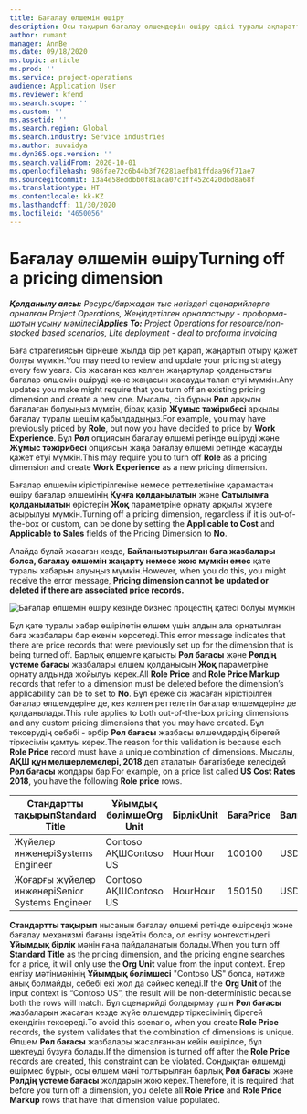 ```yaml
---
title: Бағалау өлшемін өшіру
description: Осы тақырып бағалау өлшемдерін өшіру әдісі туралы ақпаратты ұсынады.
author: rumant
manager: AnnBe
ms.date: 09/18/2020
ms.topic: article
ms.prod: ''
ms.service: project-operations
audience: Application User
ms.reviewer: kfend
ms.search.scope: ''
ms.custom: ''
ms.assetid: ''
ms.search.region: Global
ms.search.industry: Service industries
ms.author: suvaidya
ms.dyn365.ops.version: ''
ms.search.validFrom: 2020-10-01
ms.openlocfilehash: 986fae72c6b44b3f76281aefb81ffdaa96f71ae7
ms.sourcegitcommit: 13a4e58eddbb0f81aca07c1ff452c420dbd8a68f
ms.translationtype: HT
ms.contentlocale: kk-KZ
ms.lasthandoff: 11/30/2020
ms.locfileid: "4650056"
---
```

# <a name="turning-off-a-pricing-dimension"></a><span data-ttu-id="d96bf-103">Бағалау өлшемін өшіру</span><span class="sxs-lookup"><span data-stu-id="d96bf-103">Turning off a pricing dimension</span></span>

<span data-ttu-id="d96bf-104">_**Қолданылу аясы:** Ресурс/биржадан тыс негіздегі сценарийлерге арналған Project Operations, Жеңілдетілген орналастыру - проформа-шотын ұсыну мәмілесі_</span><span class="sxs-lookup"><span data-stu-id="d96bf-104">_**Applies To:** Project Operations for resource/non-stocked based scenarios, Lite deployment - deal to proforma invoicing_</span></span>

<span data-ttu-id="d96bf-105">Баға стратегиясын бірнеше жылда бір рет қарап, жаңартып отыру қажет болуы мүмкін.</span><span class="sxs-lookup"><span data-stu-id="d96bf-105">You may need to review and update your pricing strategy every few years.</span></span> <span data-ttu-id="d96bf-106">Сіз жасаған кез келген жаңартулар қолданыстағы бағалар өлшемін өшіруді және жаңасын жасауды талап етуі мүмкін.</span><span class="sxs-lookup"><span data-stu-id="d96bf-106">Any updates you make might require that you turn off an existing pricing dimension and create a new one.</span></span> <span data-ttu-id="d96bf-107">Мысалы, сіз бұрын **Рөл** арқылы бағалаған болуыңыз мүмкін, бірақ қазір **Жұмыс тәжірибесі** арқылы бағалау туралы шешім қабылдадыңыз.</span><span class="sxs-lookup"><span data-stu-id="d96bf-107">For example, you may have previously priced by **Role**, but now you have decided to price by **Work Experience**.</span></span> <span data-ttu-id="d96bf-108">Бұл **Рөл** опциясын бағалау өлшемі ретінде өшіруді және **Жұмыс тәжірибесі** опциясын жаңа бағалау өлшемі ретінде жасауды қажет етуі мүмкін.</span><span class="sxs-lookup"><span data-stu-id="d96bf-108">This may require you to turn off **Role** as a pricing dimension and create **Work Experience** as a new pricing dimension.</span></span> 

<span data-ttu-id="d96bf-109">Бағалар өлшемін кірістірілгеніне немесе реттелетініне қарамастан өшіру бағалар өлшемінің **Құнға қолданылатын** және **Сатылымға қолданылатын** өрістерін **Жоқ** параметріне орнату арқылы жүзеге асырылуы мүмкін.</span><span class="sxs-lookup"><span data-stu-id="d96bf-109">Turning off a pricing dimension, regardless if it is out-of-the-box or custom, can be done by setting the **Applicable to Cost** and **Applicable to Sales** fields of the Pricing Dimension to **No**.</span></span>

<span data-ttu-id="d96bf-110">Алайда бұлай жасаған кезде, **Байланыстырылған баға жазбалары болса, бағалау өлшемін жаңарту немесе жою мүмкін емес** қате туралы хабарын алуыңыз мүмкін.</span><span class="sxs-lookup"><span data-stu-id="d96bf-110">However, when you do this, you might receive the error message, **Pricing dimension cannot be updated or deleted if there are associated price records.**</span></span>

![Бағалар өлшемін өшіру кезінде бизнес процестің қатесі болуы мүмкін](media/Business-Process-Error.png)

<span data-ttu-id="d96bf-112">Бұл қате туралы хабар өшірілетін өлшем үшін алдын ала орнатылған баға жазбалары бар екенін көрсетеді.</span><span class="sxs-lookup"><span data-stu-id="d96bf-112">This error message indicates that there are price records that were previously set up for the dimension that is being turned off.</span></span> <span data-ttu-id="d96bf-113">Барлық өлшемге қатысты **Рөл бағасы** және **Рөлдің үстеме бағасы** жазбалары өлшем қолданысын **Жоқ** параметріне орнату алдында жойылуы керек.</span><span class="sxs-lookup"><span data-stu-id="d96bf-113">All **Role Price** and **Role Price Markup** records that refer to a dimension must be deleted before the dimension’s applicability can be to set to **No**.</span></span> <span data-ttu-id="d96bf-114">Бұл ереже сіз жасаған кірістірілген бағалар өлшемдеріне де, кез келген реттелетін бағалар өлшемдеріне де қолданылады.</span><span class="sxs-lookup"><span data-stu-id="d96bf-114">This rule applies to both out-of-the-box pricing dimensions and any custom pricing dimensions that you may have created.</span></span> <span data-ttu-id="d96bf-115">Бұл тексерудің себебі - әрбір **Рөл бағасы** жазбасы өлшемдердің бірегей тіркесімін қамтуы керек.</span><span class="sxs-lookup"><span data-stu-id="d96bf-115">The reason for this validation is because each **Role Price** record must have a unique combination of dimensions.</span></span> <span data-ttu-id="d96bf-116">Мысалы, **АҚШ құн мөлшерлемелері, 2018** деп аталатын бағатізбеде келесідей **Рөл бағасы** жолдары бар.</span><span class="sxs-lookup"><span data-stu-id="d96bf-116">For example, on a price list called **US Cost Rates 2018**, you have the following **Role price** rows.</span></span> 

| <span data-ttu-id="d96bf-117">Стандартты тақырып</span><span class="sxs-lookup"><span data-stu-id="d96bf-117">Standard Title</span></span>         | <span data-ttu-id="d96bf-118">Ұйымдық бөлімше</span><span class="sxs-lookup"><span data-stu-id="d96bf-118">Org Unit</span></span>    |<span data-ttu-id="d96bf-119">Бірлік</span><span class="sxs-lookup"><span data-stu-id="d96bf-119">Unit</span></span>   |<span data-ttu-id="d96bf-120">Баға</span><span class="sxs-lookup"><span data-stu-id="d96bf-120">Price</span></span>  |<span data-ttu-id="d96bf-121">Валюта</span><span class="sxs-lookup"><span data-stu-id="d96bf-121">Currency</span></span>  |
| -----------------------|-------------|-------|-------|----------|
| <span data-ttu-id="d96bf-122">Жүйелер инженері</span><span class="sxs-lookup"><span data-stu-id="d96bf-122">Systems Engineer</span></span>|<span data-ttu-id="d96bf-123">Contoso АҚШ</span><span class="sxs-lookup"><span data-stu-id="d96bf-123">Contoso US</span></span>|<span data-ttu-id="d96bf-124">Hour</span><span class="sxs-lookup"><span data-stu-id="d96bf-124">Hour</span></span>| <span data-ttu-id="d96bf-125">100</span><span class="sxs-lookup"><span data-stu-id="d96bf-125">100</span></span>|<span data-ttu-id="d96bf-126">USD</span><span class="sxs-lookup"><span data-stu-id="d96bf-126">USD</span></span>|
| <span data-ttu-id="d96bf-127">Жоғарғы жүйелер инженері</span><span class="sxs-lookup"><span data-stu-id="d96bf-127">Senior Systems Engineer</span></span>|<span data-ttu-id="d96bf-128">Contoso АҚШ</span><span class="sxs-lookup"><span data-stu-id="d96bf-128">Contoso US</span></span>|<span data-ttu-id="d96bf-129">Hour</span><span class="sxs-lookup"><span data-stu-id="d96bf-129">Hour</span></span>| <span data-ttu-id="d96bf-130">150</span><span class="sxs-lookup"><span data-stu-id="d96bf-130">150</span></span>| <span data-ttu-id="d96bf-131">USD</span><span class="sxs-lookup"><span data-stu-id="d96bf-131">USD</span></span>|


<span data-ttu-id="d96bf-132">**Стандартты тақырып** нысанын бағалау өлшемі ретінде өшірсеңіз және бағалау механизмі бағаны іздейтін болса, ол енгізу контекстіндегі **Ұйымдық бірлік** мәнін ғана пайдаланатын болады.</span><span class="sxs-lookup"><span data-stu-id="d96bf-132">When you turn off **Standard Title** as the pricing dimension, and the pricing engine searches for a price, it will only use the **Org Unit** value from the input context.</span></span> <span data-ttu-id="d96bf-133">Егер енгізу мәтінмәнінің **Ұйымдық бөлімшесі** "Contoso US" болса, нәтиже анық болмайды, себебі екі жол да сәйкес келеді.</span><span class="sxs-lookup"><span data-stu-id="d96bf-133">If the **Org Unit** of the input context is “Contoso US”, the result will be non-deterministic because both the rows will match.</span></span> <span data-ttu-id="d96bf-134">Бұл сценарийді болдырмау үшін **Рөл бағасы** жазбаларын жасаған кезде жүйе өлшемдер тіркесімінің бірегей екендігін тексереді.</span><span class="sxs-lookup"><span data-stu-id="d96bf-134">To avoid this scenario, when you create **Role Price** records, the system validates that the combination of dimensions is unique.</span></span> <span data-ttu-id="d96bf-135">Өлшем **Рөл бағасы** жазбалары жасалғаннан кейін өшірілсе, бұл шектеуді бұзуға болады.</span><span class="sxs-lookup"><span data-stu-id="d96bf-135">If the dimension is turned off after the **Role Price** records are created, this constraint can be violated.</span></span> <span data-ttu-id="d96bf-136">Сондықтан өлшемді өшірмес бұрын, осы өлшем мәні толтырылған барлық **Рөл бағасы** және **Рөлдің үстеме бағасы** жолдарын жою керек.</span><span class="sxs-lookup"><span data-stu-id="d96bf-136">Therefore, it is required that before you turn off a dimension, you delete all **Role Price** and **Role Price Markup** rows that have that dimension value populated.</span></span>
